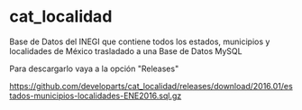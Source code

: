 # cat_localidad

Base de Datos del INEGI que contiene todos los estados, municipios y localidades de México trasladado a una Base de Datos MySQL

Para descargarlo vaya a la opción "Releases"

https://github.com/developarts/cat_localidad/releases/download/2016.01/estados-municipios-localidades-ENE2016.sql.gz
